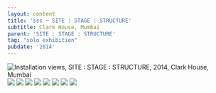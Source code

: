 ```yaml
---
layout: content
title: 'sss ~ SITE : STAGE : STRUCTURE'
subtitle: Clark House, Mumbai
parent: 'SITE : STAGE : STRUCTURE'
tag: "solo exhibition"
pubdate: '2014'
---
```

![Installation views, SITE : STAGE : STRUCTURE, 2014, Clark House, Mumbai](/assets/img/1.-ali-akbar-mehta-site-stage-structure-2014_installation-view-©-aliakbarmehta.jpg)
![](/assets/img/2.-ali-akbar-mehta-site-stage-structure-2014_installation-view-©-aliakbarmehta.jpg)
![](/assets/img/3.-ali-akbar-mehta-site-stage-structure-2014_installation-view-©-aliakbarmehta.jpg)
![](/assets/img/4.-ali-akbar-mehta-site-stage-structure-2014_installation-view-©-aliakbarmehta.jpg)
![](/assets/img/5.-ali-akbar-mehta-site-stage-structure-2014_installation-view-©-aliakbarmehta.jpg)
![](/assets/img/6.-ali-akbar-mehta-site-stage-structure-2014_installation-view-©-aliakbarmehta.jpg)
![](/assets/img/7.-ali-akbar-mehta-site-stage-structure-2014_installation-view-©-aliakbarmehta.jpg)
![](/assets/img/8.-ali-akbar-mehta-site-stage-structure-2014_installation-view-©-aliakbarmehta.jpg)
![](/assets/img/9.-ali-akbar-mehta-site-stage-structure-2014_installation-view-©-aliakbarmehta.jpg)
